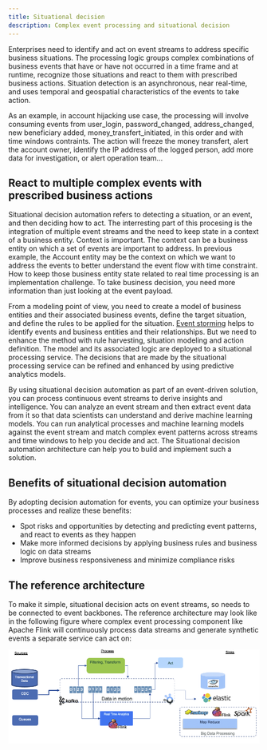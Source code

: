 ```yaml
---
title: Situational decision
description: Complex event processing and situational decision
--- 
```


Enterprises need to identify and act on event streams to address specific business situations. The processing logic groups complex combinations of business events that have or have not occurred in a time frame and at runtime, recognize those situations and react to them with prescribed business actions. Situation detection is an asynchronous, near real-time, and uses temporal and geospatial characteristics of the events to take action. 

As an example, in account hijacking use case, the processing will involve consuming events from  user_login, password_changed, address_changed, new beneficiary added, money_transfert_initiated, in this order and with time windows contraints. The action will freeze the money transfert, alert the account owner, identify the IP address of the logged person, add more data for investigation, or alert operation team...  

## React to multiple complex events with prescribed business actions

Situational decision automation refers to detecting a situation, or an event, and then deciding how to act. The interresting part of this procesing is the integration of multiple event streams and the need to keep state in a context of a business entity. Context is important. The context can be a business entity on which a set of events are important to address. In previous example, the Account entity may be the context on which we want to address the events to better understand the event flow with time constraint. How to keep those business entity state related to real time processing is an implementation challenge. To take business decision, you need more information than just looking at the event payload. 

From a modeling point of view, you need to create a model of business entities and their associated business events, define the target situation, and define the rules to be applied for the situation. [Event storming](../../methodology/event-storming/) helps to identify events and business entities and their relationships. But we need to enhance the method with rule harvesting, situation modeling and action definition. The model and its associated logic are deployed to a situational processing service. The decisions that are made by the situational processing service can be refined and enhanced by using predictive analytics models.

By using situational decision automation as part of an event-driven solution, you can process continuous event streams to derive insights and intelligence. You can analyze an event stream and then extract event data from it so that data scientists can understand and derive machine learning models. You can run analytical processes and machine learning models against the event stream and match complex event patterns across streams and time windows to help you decide and act. The Situational decision automation architecture can help you to build and implement such a solution.


## Benefits of situational decision automation

By adopting decision automation for events, you can optimize your business processes and realize these benefits:

* Spot risks and opportunities by detecting and predicting event patterns, and react to events as they happen
* Make more informed decisions by applying business rules and business logic on data streams
* Improve business responsiveness and minimize compliance risks

## The reference architecture

To make it simple, situational decision acts on event streams, so needs to be connected to event backbones. The reference architecture may look like in the following figure where complex event processing component like Apache Flink will continuously process data streams and generate synthetic events a separate service can act on:

![](./images/cep-ra.png)

